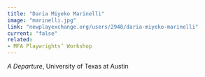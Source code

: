 ```yaml
---
title: "Daria Miyeko Marinelli"
image: "marinelli.jpg"
link: "newplayexchange.org/users/2948/daria-miyeko-marinelli"
current: "false"
related:
- MFA Playwrights’ Workshop
---
```


*A Departure*, University of Texas at Austin

